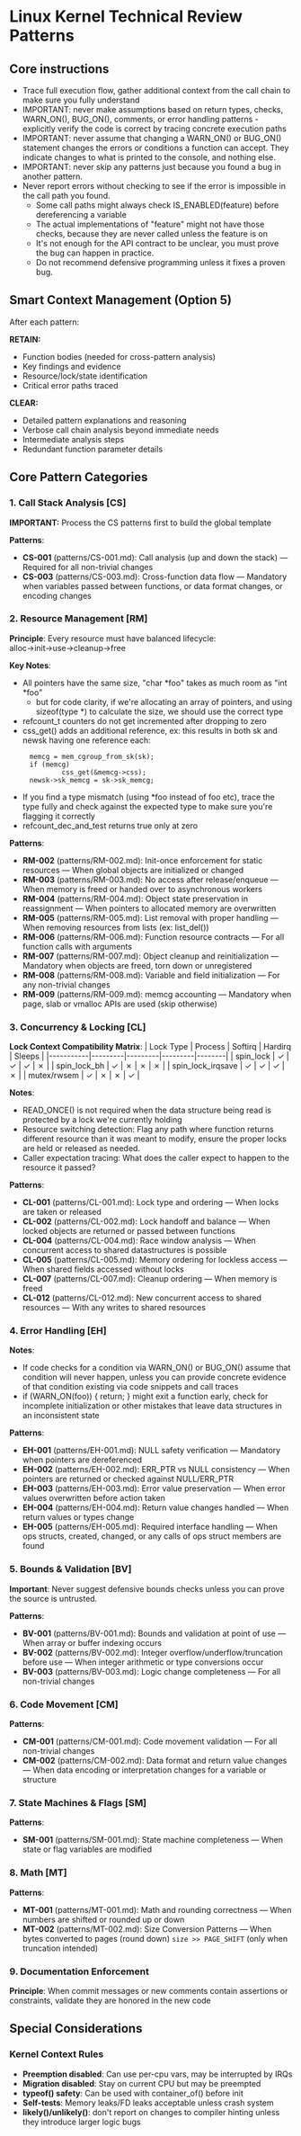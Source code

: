 # Linux Kernel Technical Review Patterns

## Core instructions

- Trace full execution flow, gather additional context from the call chain to make sure you fully understand
- IMPORTANT: never make assumptions based on return types, checks, WARN_ON(), BUG_ON(), comments, or error
  handling patterns - explicitly verify the code is correct by tracing concrete execution paths
- IMPORTANT: never assume that changing a WARN_ON() or BUG_ON() statement changes the
  errors or conditions a function can accept.  They indicate changes to
  what is printed to the console, and nothing else.
- IMPORTANT: never skip any patterns just because you found a bug in another pattern.
- Never report errors without checking to see if the error is impossible in the
  call path you found.
    - Some call paths might always check IS_ENABLED(feature) before
      dereferencing a variable
    - The actual implementations of "feature" might not have those checks,
      because they are never called unless the feature is on
    - It's not enough for the API contract to be unclear, you must prove the
    bug can happen in practice.
    - Do not recommend defensive programming unless it fixes a proven bug.

## Smart Context Management (Option 5)
After each pattern:

**RETAIN:**
- Function bodies (needed for cross-pattern analysis)
- Key findings and evidence
- Resource/lock/state identification
- Critical error paths traced

**CLEAR:**
- Detailed pattern explanations and reasoning
- Verbose call chain analysis beyond immediate needs
- Intermediate analysis steps
- Redundant function parameter details

## Core Pattern Categories

### 1. Call Stack Analysis [CS]

**IMPORTANT:** Process the CS patterns first to build the global template

**Patterns**:
- **CS-001** (patterns/CS-001.md): Call analysis (up and down the stack) — Required for all non-trivial changes
- **CS-003** (patterns/CS-003.md): Cross-function data flow — Mandatory when variables passed between functions, or data format changes, or encoding changes

### 2. Resource Management [RM]

**Principle**: Every resource must have balanced lifecycle: alloc→init→use→cleanup→free

**Key Notes**:
- All pointers have the same size, "char \*foo" takes as much room as "int \*foo"
  - but for code clarity, if we're allocating an array of pointers, and using
    sizeof(type \*) to calculate the size, we should use the correct type
- refcount_t counters do not get incremented after dropping to zero
- css_get() adds an additional reference, ex: this results in both sk and newsk having one reference each:
```
     memcg = mem_cgroup_from_sk(sk);
     if (memcg)
             css_get(&memcg->css);
     newsk->sk_memcg = sk->sk_memcg;
```
- If you find a type mismatch (using \*foo instead of foo etc), trace the type
  fully and check against the expected type to make sure you're flagging it
  correctly
- refcount_dec_and_test returns true only at zero

**Patterns**:
- **RM-002** (patterns/RM-002.md): Init-once enforcement for static resources — When global objects are initialized or changed
- **RM-003** (patterns/RM-003.md): No access after release/enqueue — When memory is freed or handed over to asynchronous workers
- **RM-004** (patterns/RM-004.md): Object state preservation in reassignment — When pointers to allocated memory are overwritten
- **RM-005** (patterns/RM-005.md): List removal with proper handling — When removing resources from lists (ex: list_del())
- **RM-006** (patterns/RM-006.md): Function resource contracts — For all function calls with arguments
- **RM-007** (patterns/RM-007.md): Object cleanup and reinitialization — Mandatory when objects are freed, torn down or unregistered
- **RM-008** (patterns/RM-008.md): Variable and field initialization — For any non-trivial changes
- **RM-009** (patterns/RM-009.md): memcg accounting — Mandatory when page, slab or vmalloc APIs are used (skip otherwise)

### 3. Concurrency & Locking [CL]

**Lock Context Compatibility Matrix**:
| Lock Type | Process | Softirq | Hardirq | Sleeps |
|-----------|---------|---------|---------|--------|
| spin_lock | ✓ | ✓ | ✓ | ✗ |
| spin_lock_bh | ✓ | ✗ | ✗ | ✗ |
| spin_lock_irqsave | ✓ | ✓ | ✓ | ✗ |
| mutex/rwsem | ✓ | ✗ | ✗ | ✓ |

**Notes**:
- READ_ONCE() is not required when the data structure being read is protected by a lock we're currently holding
- Resource switching detection: Flag any path where function returns different resource than it was meant to modify, ensure the proper locks are held or released as needed.
- Caller expectation tracing: What does the caller expect to happen to the resource it passed?

**Patterns**:
- **CL-001** (patterns/CL-001.md): Lock type and ordering — When locks are taken or released
- **CL-002** (patterns/CL-002.md): Lock handoff and balance — When locked objects are returned or passed between functions
- **CL-004** (patterns/CL-004.md): Race window analysis — When concurrent access to shared datastructures is possible
- **CL-005** (patterns/CL-005.md): Memory ordering for lockless access — When shared fields accessed without locks
- **CL-007** (patterns/CL-007.md): Cleanup ordering — When memory is freed
- **CL-012** (patterns/CL-012.md): New concurrent access to shared resources — With any writes to shared resources

### 4. Error Handling [EH]

**Notes**:
- If code checks for a condition via WARN_ON() or BUG_ON() assume that condition will never happen, unless you can provide concrete evidence of that condition existing via code snippets and call traces
- if (WARN_ON(foo)) { return; } might exit a function early, check for incomplete initialization or other mistakes that leave data structures in an inconsistent state

**Patterns**:
- **EH-001** (patterns/EH-001.md): NULL safety verification — Mandatory when pointers are dereferenced
- **EH-002** (patterns/EH-002.md): ERR_PTR vs NULL consistency — When pointers are returned or checked against NULL/ERR_PTR
- **EH-003** (patterns/EH-003.md): Error value preservation — When error values overwritten before action taken
- **EH-004** (patterns/EH-004.md): Return value changes handled — When return values or types change
- **EH-005** (patterns/EH-005.md): Required interface handling — When ops structs, created, changed, or any calls of ops struct members are found

### 5. Bounds & Validation [BV]

**Important**: Never suggest defensive bounds checks unless you can prove the source is untrusted.

**Patterns**:
- **BV-001** (patterns/BV-001.md): Bounds and validation at point of use — When array or buffer indexing occurs
- **BV-002** (patterns/BV-002.md): Integer overflow/underflow/truncation before use — When integer arithmetic or type conversions occur
- **BV-003** (patterns/BV-003.md): Logic change completeness — For all non-trivial changes

### 6. Code Movement [CM]

**Patterns**:
- **CM-001** (patterns/CM-001.md): Code movement validation — For all non-trivial changes
- **CM-002** (patterns/CM-002.md): Data format and return value changes — When data encoding or interpretation changes for a variable or structure

### 7. State Machines & Flags [SM]

**Patterns**:
- **SM-001** (patterns/SM-001.md): State machine completeness — When state or flag variables are modified

### 8. Math [MT]

**Patterns**:
- **MT-001** (patterns/MT-001.md): Math and rounding correctness — When numbers are shifted or rounded up or down
- **MT-002** (patterns/MT-002.md): Size Conversion Patterns — When bytes converted to pages (round down) `size >> PAGE_SHIFT` (only when truncation intended)

### 9. Documentation Enforcement

**Principle**: When commit messages or new comments contain assertions or constraints, validate they are honored in the new code

## Special Considerations

### Kernel Context Rules
- **Preemption disabled**: Can use per-cpu vars, may be interrupted by IRQs
- **Migration disabled**: Stay on current CPU but may be preempted
- **typeof() safety**: Can be used with container_of() before init
- **Self-tests**: Memory leaks/FD leaks acceptable unless crash system
- **likely()/unlikely()**: don't report on changes to compiler hinting unless
  they introduce larger logic bugs
